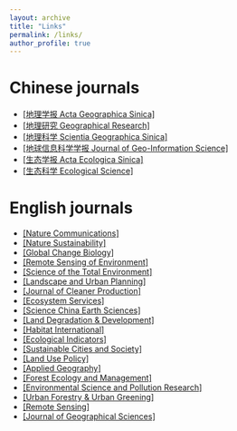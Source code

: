 ```yaml
---
layout: archive
title: "Links"
permalink: /links/
author_profile: true
---
```



Chinese journals
=====
* [[地理学报 Acta Geographica Sinica]](http://www.geog.com.cn/CN/0375-5444/home.shtml)  
* [[地理研究 Geographical Research]](http://www.dlyj.ac.cn/CN/1000-0585/home.shtml)  
* [[地理科学 Scientia Geographica Sinica]](http://geoscien.neigae.ac.cn/CN/1000-0690/home.shtml)  
* [[地球信息科学学报 Journal of Geo-Information Science]](http://geoscien.neigae.ac.cn/CN/1560-8999/current.shtml)  
* [[生态学报 Acta Ecologica Sinica]](http://www.ecologica.cn/stxb/ch/index.aspx)  
* [[生态科学 Ecological Science]](http://journal15.magtechjournal.com/Jwk_stkx/CN/volumn/current.shtml)  


English journals
=====
* [[Nature Communications]](https://www.nature.com/ncomms/)  
* [[Nature Sustainability]](https://www.nature.com/natsustain/)  
* [[Global Change Biology]](https://onlinelibrary.wiley.com/journal/13652486)  
* [[Remote Sensing of Environment]](https://www.sciencedirect.com/journal/remote-sensing-of-environment)  
* [[Science of the Total Environment]](https://www.sciencedirect.com/journal/science-of-the-total-environment)  
* [[Landscape and Urban Planning]](https://www.sciencedirect.com/journal/landscape-and-urban-planning)  
* [[Journal of Cleaner Production]](https://www.journals.elsevier.com/journal-of-cleaner-production)  
* [[Ecosystem Services]](https://www.sciencedirect.com/journal/ecosystem-services)  
* [[Science China Earth Sciences]](https://www.springer.com/journal/11430)  
* [[Land Degradation & Development]](https://onlinelibrary.wiley.com/journal/1099145x)  
* [[Habitat International]](https://www.sciencedirect.com/journal/habitat-international)  
* [[Ecological Indicators]](https://www.sciencedirect.com/journal/ecological-indicators)  
* [[Sustainable Cities and Society]](https://www.sciencedirect.com/journal/sustainable-cities-and-society)  
* [[Land Use Policy]](https://www.sciencedirect.com/journal/land-use-policy)  
* [[Applied Geography]](https://www.sciencedirect.com/journal/applied-geography)  
* [[Forest Ecology and Management]](https://www.sciencedirect.com/journal/forest-ecology-and-management)  
* [[Environmental Science and Pollution Research]](https://www.springer.com/journal/11356)  
* [[Urban Forestry & Urban Greening]](https://www.sciencedirect.com/journal/urban-forestry-and-urban-greening)  
* [[Remote Sensing]](https://www.mdpi.com/journal/remotesensing)  
* [[Journal of Geographical Sciences]](https://www.springer.com/journal/11442/)  
